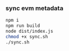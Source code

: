 ### sync evm metadata

```bash
npm i 
npm run build
node dist/index.js
chmod +x sync.sh
./sync.sh
```